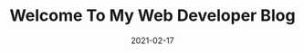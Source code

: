 ---
title: 'Welcome To My Web Developer Blog'
tags: ["vscode"]
published: true
date: '2021-02-17'
---